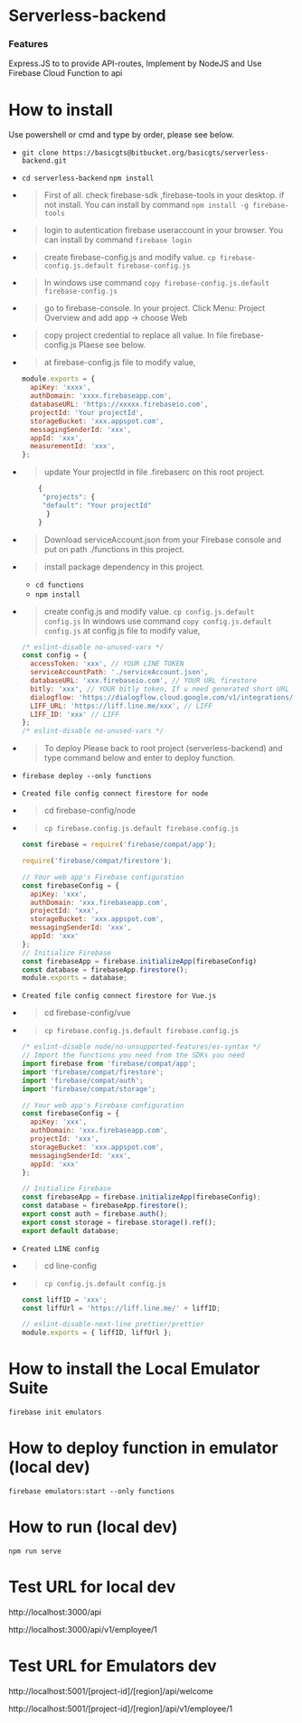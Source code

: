 # Serverless-backend

### Features

Express.JS to to provide API-routes, Implement by NodeJS and Use Firebase Cloud Function to api

# How to install

Use powershell or cmd and type by order, please see below.

- `git clone https://basicgts@bitbucket.org/basicgts/serverless-backend.git`
- `cd serverless-backend`
  `npm install`
- > First of all. check firebase-sdk ,firebase-tools in your desktop. if not install. You can install by command `npm install -g firebase-tools`
- > login to autentication firebase useraccount in your browser. You can install by command `firebase login`
- > create firebase-config.js and modify value.
  > `cp firebase-config.js.default firebase-config.js`
- > In windows use command `copy firebase-config.js.default firebase-config.js`
- > go to firebase-console. In your project. Click Menu: Project Overview and add app -> choose Web
- > copy project credential to replace all value. In file firebase-config.js Plaese see below.
- > at firebase-config.js file to modify value,

  ```javascript
  module.exports = {
    apiKey: 'xxxx',
    authDomain: 'xxxx.firebaseapp.com',
    databaseURL: 'https://xxxxx.firebaseio.com',
    projectId: 'Your projectId',
    storageBucket: 'xxx.appspot.com',
    messagingSenderId: 'xxx',
    appId: 'xxx',
    measurementId: 'xxx',
  };
  ```

- > update Your projectId in file .firebaserc on this root project.
  ```javascript
      {
       "projects": {
       "default": "Your projectId"
        }
      }
  ```
- > Download serviceAccount.json from your Firebase console and put on path ./functions in this project.
- > install package dependency in this project.
  - `cd functions`
  - `npm install`
- > create config.js and modify value.
  > `cp config.js.default config.js`
  > In windows use command `copy config.js.default config.js`
  > at config.js file to modify value,

  ```javascript
  /* eslint-disable no-unused-vars */
  const config = {
    accessToken: 'xxx', // YOUR LINE TOKEN
    serviceAccountPath: './serviceAccount.json',
    databaseURL: 'xxx.firebaseio.com', // YOUR URL firestore
    bitly: 'xxx', // YOUR bitly token, If u need generated short URL
    dialogflow: 'https://dialogflow.cloud.google.com/v1/integrations/line/webhook/xxx', // YOUR dialogflow webhook
    LIFF_URL: 'https://liff.line.me/xxx', // LIFF
    LIFF_ID: 'xxx' // LIFF
  };
  /* eslint-disable no-unused-vars */
  ```

- > To deploy Please back to root project (serverless-backend) and type command below and enter to deploy function.
- `firebase deploy --only functions`

- `Created file config connect firestore for node`
- > cd firebase-config/node
- > `cp firebase.config.js.default firebase.config.js`

  ```javascript
  const firebase = require('firebase/compat/app');

  require('firebase/compat/firestore');

  // Your web app's Firebase configuration
  const firebaseConfig = {
    apiKey: 'xxx',
    authDomain: 'xxx.firebaseapp.com',
    projectId: 'xxx',
    storageBucket: 'xxx.appspot.com',
    messagingSenderId: 'xxx',
    appId: 'xxx'
  };
  // Initialize Firebase
  const firebaseApp = firebase.initializeApp(firebaseConfig)
  const database = firebaseApp.firestore();
  module.exports = database;
  ```
  
- `Created file config connect firestore for Vue.js`
- > cd firebase-config/vue
- > `cp firebase.config.js.default firebase.config.js`

  ```javascript
  /* eslint-disable node/no-unsupported-features/es-syntax */
  // Import the functions you need from the SDKs you need
  import firebase from 'firebase/compat/app';
  import 'firebase/compat/firestore';
  import 'firebase/compat/auth';
  import 'firebase/compat/storage';

  // Your web app's Firebase configuration
  const firebaseConfig = {
    apiKey: 'xxx',
    authDomain: 'xxx.firebaseapp.com',
    projectId: 'xxx',
    storageBucket: 'xxx.appspot.com',
    messagingSenderId: 'xxx',
    appId: 'xxx'
  };

  // Initialize Firebase
  const firebaseApp = firebase.initializeApp(firebaseConfig);
  const database = firebaseApp.firestore();
  export const auth = firebase.auth();
  export const storage = firebase.storage().ref();
  export default database;
  ```

- `Created LINE config`
- > cd line-config
- > `cp config.js.default config.js`

  ```javascript
  const liffID = 'xxx';
  const liffUrl = 'https://liff.line.me/' + liffID;

  // eslint-disable-next-line prettier/prettier
  module.exports = { liffID, liffUrl };
  ```

# How to install the Local Emulator Suite

`firebase init emulators`

# How to deploy function in emulator (local dev)

`firebase emulators:start --only functions`

# How to run (local dev)

`npm run serve`

# Test URL for local dev

http://localhost:3000/api

http://localhost:3000/api/v1/employee/1

# Test URL for Emulators dev

http://localhost:5001/[project-id]/[region]/api/welcome

http://localhost:5001/[project-id]/[region]/api/v1/employee/1
